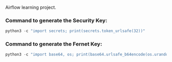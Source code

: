 Airflow learning project.

### Command to generate the Security Key:

```python
python3 -c "import secrets; print(secrets.token_urlsafe(32))"
```

### Command to generate the Fernet Key:

```python
python3 -c "import base64, os; print(base64.urlsafe_b64encode(os.urandom(32)).decode())"
```


